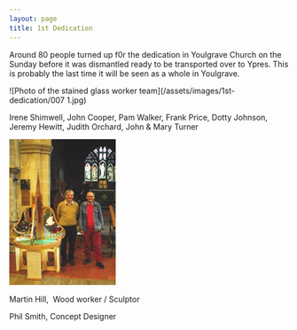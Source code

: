 ```yaml
---
layout: page
title: 1st Dedication
---
```


Around 80 people turned up f0r the dedication in Youlgrave Church on the Sunday before it was dismantled ready to be transported over to Ypres. This is probably the last time it will be seen as a whole in Youlgrave.

![Photo of the stained glass worker team](/assets/images/1st-dedication/007 1.jpg)

Irene Shimwell, John Cooper, Pam Walker, Frank Price, Dotty Johnson, Jeremy Hewitt, Judith Orchard, John & Mary Turner

![](/assets/images/1st-dedication/004-filtered.jpg)

Martin Hill,  Wood worker / Sculptor

Phil Smith, Concept Designer
